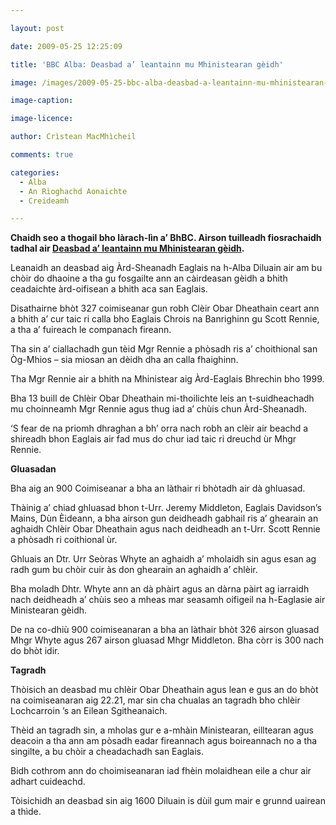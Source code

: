 ```yaml
---

layout: post

date: 2009-05-25 12:25:09

title: 'BBC Alba: Deasbad a’ leantainn mu Mhinistearan gèidh'

image: /images/2009-05-25-bbc-alba-deasbad-a-leantainn-mu-mhinistearan-geidh.jpg

image-caption:

image-licence:

author: Crìstean MacMhìcheil

comments: true

categories:
  - Alba
  - An Rìoghachd Aonaichte
  - Creideamh

---
```


**Chaidh seo a thogail bho làrach-lìn a&#8217; BhBC. Airson tuilleadh fiosrachaidh tadhal air [Deasbad a&#8217; leantainn mu Mhinistearan gèidh][1].**

<!--more-->

Leanaidh an deasbad aig Àrd-Sheanadh Eaglais na h-Alba Diluain air am bu chòir do dhaoine a tha gu fosgailte ann an càirdeasan gèidh a bhith ceadaichte àrd-oifisean a bhith aca san Eaglais.

Disathairne bhòt 327 coimiseanar gun robh Clèir Obar Dheathain ceart ann a bhith a&#8217; cur taic ri calla bho Eaglais Chrois na Banrighinn gu Scott Rennie, a tha a&#8217; fuireach le companach fireann.

Tha sin a&#8217; ciallachadh gun tèid Mgr Rennie a phòsadh ris a&#8217; choithional san Òg-Mhios &#8211; sia miosan an dèidh dha an calla fhaighinn.

Tha Mgr Rennie air a bhith na Mhinistear aig Àrd-Eaglais Bhrechin bho 1999.

Bha 13 buill de Chlèir Obar Dheathain mi-thoilichte leis an t-suidheachadh mu choinneamh Mgr Rennie agus thug iad a&#8217; chùis chun Àrd-Sheanadh.

&#8216;S fear de na priomh dhraghan a bh&#8217; orra nach robh an clèir air beachd a shireadh bhon Eaglais air fad mus do chur iad taic ri dreuchd ùr Mhgr Rennie.

**Gluasadan**

Bha aig an 900 Coimiseanar a bha an làthair ri bhòtadh air dà ghluasad.

Thàinig a&#8217; chiad ghluasad bhon t-Urr. Jeremy Middleton, Eaglais Davidson&#8217;s Mains, Dùn Èideann, a bha airson gun deidheadh gabhail ris a&#8217; ghearain an aghaidh Chlèir Obar Dheathain agus nach deidheadh an t-Urr. Scott Rennie a phòsadh ri coithional ùr.

Ghluais an Dtr. Urr Seòras Whyte an aghaidh a&#8217; mholaidh sin agus esan ag radh gum bu chòir cuir às don ghearain an aghaidh a&#8217; chlèir.

Bha moladh Dhtr. Whyte ann an dà phàirt agus an dàrna pàirt ag iarraidh nach deidheadh a&#8217; chùis seo a mheas mar seasamh oifigeil na h-Eaglasie air Ministearan gèidh.

De na co-dhiù 900 coimiseanaran a bha an làthair bhòt 326 airson gluasad Mhgr Whyte agus 267 airson gluasad Mhgr Middleton. Bha còrr is 300 nach do bhòt idir.

**Tagradh**

Thòisich an deasbad mu chlèir Obar Dheathain agus lean e gus an do bhòt na coimiseanaran aig 22.21, mar sin cha chualas an tagradh bho chlèir Lochcarroin &#8217;s an Eilean Sgitheanaich.

Thèid an tagradh sin, a mholas gur e a-mhàin Ministearan, eilltearan agus deacoin a tha ann am pòsadh eadar fireannach agus boireannach no a tha singilte, a bu chòir a cheadachadh san Eaglais.

Bidh cothrom ann do choimiseanaran iad fhèin molaidhean eile a chur air adhart cuideachd.

Tòisichidh an deasbad sin aig 1600 Diluain is dùil gum mair e grunnd uairean a thìde.

 [1]: http://www.bbc.co.uk/scotland/alba/naidheachdan/story/2009/05/090525_cos_assembly_homosexuality.shtml "Deasbad a' leantainn mu Mhinistearan gèidh"
